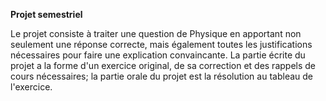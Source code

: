 **Projet semestriel**

Le projet consiste à traiter une question de Physique en apportant non
seulement une réponse correcte, mais également toutes les justifications
nécessaires pour faire une explication convaincante. La partie écrite du
projet a la forme d'un exercice original, de sa correction et des
rappels de cours nécessaires; la partie orale du projet est la
résolution au tableau de l'exercice.

```{tableofcontents}
```
